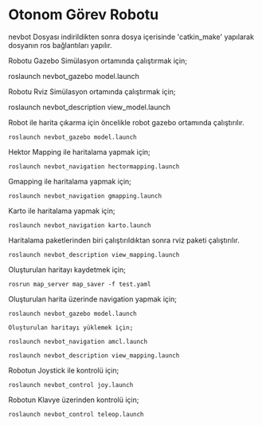 # Otonom Görev Robotu

nevbot Dosyası indirildikten sonra dosya içerisinde 'catkin_make' yapılarak dosyanın ros bağlantıları yapılır.

Robotu Gazebo Simülasyon ortamında çalıştırmak için;

  roslaunch nevbot_gazebo model.launch 

Robotu Rviz Simülasyon ortamında çalıştırmak için;

  roslaunch nevbot_description view_model.launch 

Robot ile harita çıkarma için öncelikle robot gazebo ortamında çalıştırılır.

    roslaunch nevbot_gazebo model.launch 

Hektor Mapping ile haritalama yapmak için;

    roslaunch nevbot_navigation hectormapping.launch 
    
Gmapping ile haritalama yapmak için;    
    
    roslaunch nevbot_navigation gmapping.launch 

Karto ile haritalama yapmak için;

    roslaunch nevbot_navigation karto.launch 

Haritalama paketlerinden biri çalıştırıldıktan sonra rviz paketi çalıştırılır.

    roslaunch nevbot_description view_mapping.launch 
    
Oluşturulan haritayı kaydetmek için;

    rosrun map_server map_saver -f test.yaml

Oluşturulan harita üzerinde navigation yapmak için;

    roslaunch nevbot_gazebo model.launch 
    
    Oluşturulan haritayı yüklemek için;
    
    roslaunch nevbot_navigation amcl.launch     
    
    roslaunch nevbot_description view_mapping.launch 

Robotun Joystick ile kontrolü için;

    roslaunch nevbot_control joy.launch 

Robotun Klavye üzerinden kontrolü için;

    roslaunch nevbot_control teleop.launch 

